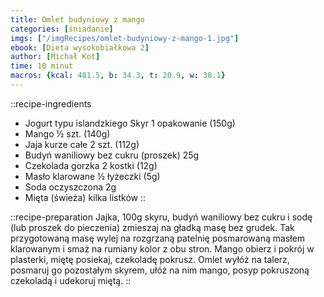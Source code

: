 ```yaml
---
title: Omlet budyniowy z mango
categories: [śniadanie]
imgs: ["/imgRecipes/omlet-budyniowy-z-mango-1.jpg"]
ebook: [Dieta wysokobiałkowa 2]
author: [Michał Kot]
time: 10 minut
macros: {kcal: 481.5, b: 34.3, t: 20.9, w: 38.1}
---
```


::recipe-ingredients
- Jogurt typu islandzkiego Skyr 1 opakowanie (150g)
- Mango ½ szt. (140g)
- Jaja kurze całe 2 szt. (112g)
- Budyń waniliowy bez cukru (proszek) 25g
- Czekolada gorzka 2 kostki (12g)
- Masło klarowane ½ łyżeczki (5g)
- Soda oczyszczona 2g
- Mięta (świeża) kilka listków
::

::recipe-preparation
Jajka, 100g skyru, budyń waniliowy bez cukru i sodę (lub proszek do pieczenia) zmieszaj na gładką masę bez grudek.
Tak przygotowaną masę wylej na rozgrzaną patelnię posmarowaną masłem klarowanym i smaż na rumiany kolor z obu stron.
Mango obierz i pokrój w plasterki, miętę posiekaj, czekoladę pokrusz. Omlet wyłóż na talerz, posmaruj go pozostałym skyrem, ułóż na nim mango, posyp pokruszoną czekoladą i udekoruj miętą.
::
